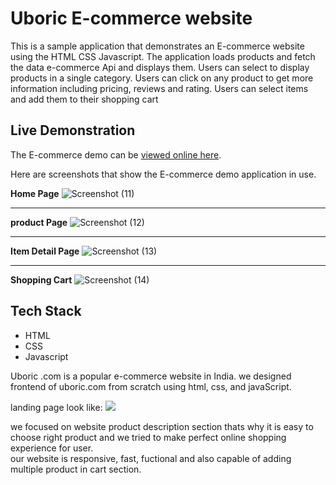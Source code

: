 
# Uboric E-commerce website

This is a sample application that demonstrates an E-commerce website using the HTML CSS Javascript. The application loads 
products and fetch the data e-commerce Api and displays them. Users can select to display products in a single category. Users can 
click on any product to get more information including pricing, reviews and rating. Users can select items and 
add them to their shopping cart

## Live Demonstration

The E-commerce demo can be [viewed online here](https://velvety-puffpuff-3092ec.netlify.app/).

Here are screenshots that show the E-commerce demo application in use.

**Home Page**
![Screenshot (11)](https://user-images.githubusercontent.com/93308342/185565006-f13f67b6-45d5-4de6-9528-80c15052d2e0.png)


---

**product  Page**
![Screenshot (12)](https://user-images.githubusercontent.com/93308342/185566134-eb53854d-a4b3-40c0-9323-24b206fce4b7.png)






---
**Item Detail Page**
![Screenshot (13)](https://user-images.githubusercontent.com/93308342/185566171-9512cf97-068b-4675-a630-4e6568d43f73.png)

---

**Shopping Cart**
![Screenshot (14)](https://user-images.githubusercontent.com/93308342/185566193-18a6cd3f-4164-4075-bb6c-28cf801edf23.png)


## Tech Stack
* HTML
* CSS
* Javascript


Uboric .com is a popular e-commerce website in India. 
we designed frontend of uboric.com from scratch using html, css, and javaScript.

landing page look like:
![](https://media-exp1.licdn.com/dms/image/C5612AQHREpVupglNpQ/article-inline_image-shrink_1500_2232/0/1652288561377?e=1666224000&v=beta&t=GYQ4BG2JihzzCChERWaXqglyg2VqsKr-GmmZeAoJqc0)


we focused on website product description section thats why it is easy to choose right product and we tried to make perfect online shopping experience for user.  
our website is responsive, fast, fuctional and also capable of adding multiple product in cart section.

